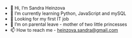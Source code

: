 - 👋 Hi, I’m Sandra Heinzova
- 🌱 I’m currently learning Python, JavaScript and mySQL
- 🏢 Looking for my first IT job
- 💞️ I’m on parental leave - mother of two little princesses
- 📫 How to reach me - heinzova.sandra@gmail.com

<!---
SandraHeinzova/SandraHeinzova is a ✨ special ✨ repository because its `README.md` (this file) appears on your GitHub profile.
You can click the Preview link to take a look at your changes.
--->
